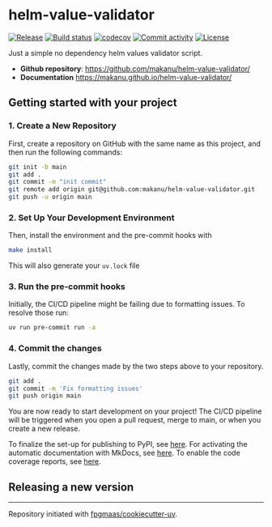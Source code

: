 # helm-value-validator

[![Release](https://img.shields.io/github/v/release/makanu/helm-value-validator)](https://img.shields.io/github/v/release/makanu/helm-value-validator)
[![Build status](https://img.shields.io/github/actions/workflow/status/makanu/helm-value-validator/main.yml?branch=main)](https://github.com/makanu/helm-value-validator/actions/workflows/main.yml?query=branch%3Amain)
[![codecov](https://codecov.io/gh/makanu/helm-value-validator/branch/main/graph/badge.svg)](https://codecov.io/gh/makanu/helm-value-validator)
[![Commit activity](https://img.shields.io/github/commit-activity/m/makanu/helm-value-validator)](https://img.shields.io/github/commit-activity/m/makanu/helm-value-validator)
[![License](https://img.shields.io/github/license/makanu/helm-value-validator)](https://img.shields.io/github/license/makanu/helm-value-validator)

Just a simple no dependency helm values validator script.

- **Github repository**: <https://github.com/makanu/helm-value-validator/>
- **Documentation** <https://makanu.github.io/helm-value-validator/>

## Getting started with your project

### 1. Create a New Repository

First, create a repository on GitHub with the same name as this project, and then run the following commands:

```bash
git init -b main
git add .
git commit -m "init commit"
git remote add origin git@github.com:makanu/helm-value-validator.git
git push -u origin main
```

### 2. Set Up Your Development Environment

Then, install the environment and the pre-commit hooks with

```bash
make install
```

This will also generate your `uv.lock` file

### 3. Run the pre-commit hooks

Initially, the CI/CD pipeline might be failing due to formatting issues. To resolve those run:

```bash
uv run pre-commit run -a
```

### 4. Commit the changes

Lastly, commit the changes made by the two steps above to your repository.

```bash
git add .
git commit -m 'Fix formatting issues'
git push origin main
```

You are now ready to start development on your project!
The CI/CD pipeline will be triggered when you open a pull request, merge to main, or when you create a new release.

To finalize the set-up for publishing to PyPI, see [here](https://fpgmaas.github.io/cookiecutter-uv/features/publishing/#set-up-for-pypi).
For activating the automatic documentation with MkDocs, see [here](https://fpgmaas.github.io/cookiecutter-uv/features/mkdocs/#enabling-the-documentation-on-github).
To enable the code coverage reports, see [here](https://fpgmaas.github.io/cookiecutter-uv/features/codecov/).

## Releasing a new version



---

Repository initiated with [fpgmaas/cookiecutter-uv](https://github.com/fpgmaas/cookiecutter-uv).
